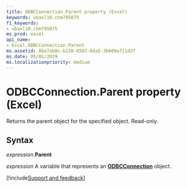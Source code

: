 ```yaml
---
title: ODBCConnection.Parent property (Excel)
keywords: vbaxl10.chm795075
f1_keywords:
- vbaxl10.chm795075
ms.prod: excel
api_name:
- Excel.ODBCConnection.Parent
ms.assetid: 8be7ab8c-b210-8503-6da5-3b669a711d2f
ms.date: 05/01/2019
ms.localizationpriority: medium
---
```



# ODBCConnection.Parent property (Excel)

Returns the parent object for the specified object. Read-only.


## Syntax

_expression_.**Parent**

_expression_ A variable that represents an **[ODBCConnection](Excel.ODBCConnection.md)** object.




[!include[Support and feedback](~/includes/feedback-boilerplate.md)]